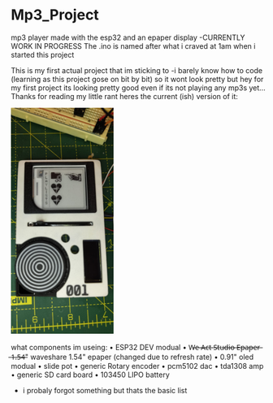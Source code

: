 # Mp3_Project

mp3 player made with the esp32 and an epaper display -CURRENTLY WORK IN PROGRESS
The .ino is named after what i craved at 1am when i started this project

This is my first actual project that im sticking to -i barely know how to code (learning as this project gose on bit by bit) so it wont look pretty but hey for my first project its looking pretty good even if its not playing any mp3s yet... Thanks for reading my little rant heres the current (ish) version of it:

<img src="https://github.com/Fins42/Mp3_Project/blob/main/Images/githubImg1.jpg" alt="mp3 player img sorta looks like a panda" style="width:40%; height:auto;">

what components im useing:
• ESP32 DEV modual
• W̶e̶ ̶A̶c̶t̶ ̶S̶t̶u̶d̶i̶o̶ ̶E̶p̶a̶p̶e̶r̶ ̶1̶.̶5̶4̶" waveshare 1.54" epaper (changed due to refresh rate)
• 0.91" oled modual
• slide pot
• generic Rotary encoder
• pcm5102 dac
• tda1308 amp
• generic SD card board
• 103450 LIPO battery

- i probaly forgot something but thats the basic list

